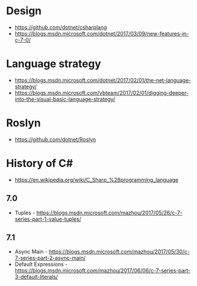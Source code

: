 # Design
* https://github.com/dotnet/csharplang
* https://blogs.msdn.microsoft.com/dotnet/2017/03/09/new-features-in-c-7-0/

# Language strategy
* https://blogs.msdn.microsoft.com/dotnet/2017/02/01/the-net-language-strategy/
* https://blogs.msdn.microsoft.com/vbteam/2017/02/01/digging-deeper-into-the-visual-basic-language-strategy/

# Roslyn
* https://github.com/dotnet/Roslyn

# History of C#
* https://en.wikipedia.org/wiki/C_Sharp_%28programming_language 

## 7.0
* Tuples - https://blogs.msdn.microsoft.com/mazhou/2017/05/26/c-7-series-part-1-value-tuples/

## 7.1
* Async Main - https://blogs.msdn.microsoft.com/mazhou/2017/05/30/c-7-series-part-2-async-main/
* Default Expressions - https://blogs.msdn.microsoft.com/mazhou/2017/06/06/c-7-series-part-3-default-literals/
